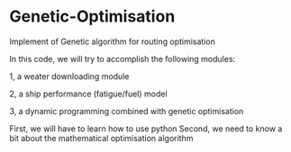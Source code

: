 # Genetic-Optimisation

Implement of Genetic algorithm for routing optimisation

In this code, we will try to accomplish the following modules:

  1, a weater downloading module
  
  2, a ship performance (fatigue/fuel) model
  
  3, a dynamic programming combined with genetic optimisation

First, we will have to learn how to use python
Second, we need to know a bit about the mathematical optimisation algorithm 
